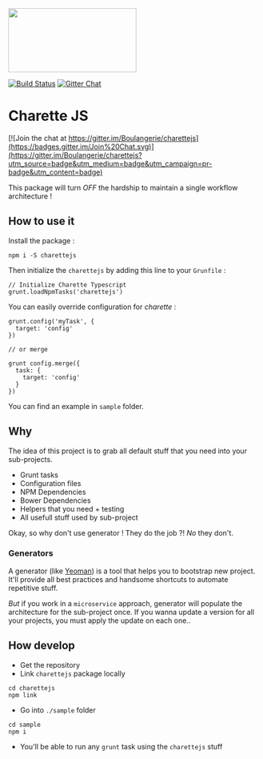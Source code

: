 <img src="https://cloud.githubusercontent.com/assets/449520/9855019/2d5ddbbe-5b0c-11e5-9525-17a5bb15707c.png" width="256" height="128px">

[![Build Status](https://travis-ci.org/Boulangerie/charettejs.svg?branch=master)](https://travis-ci.org/Boulangerie/charettejs)
[![Gitter Chat](https://badges.gitter.im/mperham/sidekiq.svg)](https://gitter.im/mperham/sidekiq)

# Charette JS

[![Join the chat at https://gitter.im/Boulangerie/charettejs](https://badges.gitter.im/Join%20Chat.svg)](https://gitter.im/Boulangerie/charettejs?utm_source=badge&utm_medium=badge&utm_campaign=pr-badge&utm_content=badge)

This package will turn *OFF* the hardship to maintain a single workflow architecture !

## How to use it

Install the package :

`npm i -S charettejs`

Then initialize the `charettejs` by adding this line to your `Grunfile` :

```
// Initialize Charette Typescript
grunt.loadNpmTasks('charettejs')
```

You can easily override configuration for *charette* :

```
grunt.config('myTask', {
  target: 'config'
})

// or merge

grunt config.merge({
  task: {
    target: 'config'
  }
})
```

You can find an example in `sample` folder.

## Why

The idea of this project is to grab all default stuff that you need into your sub-projects.
- Grunt tasks
- Configuration files
- NPM Dependencies
- Bower Dependencies
- Helpers that you need + testing
- All usefull stuff used by sub-project

Okay, so why don't use generator ! They do the job ?!
*No* they don't.

### Generators

A generator (like [Yeoman](yeoman.io)) is a tool that helps you to bootstrap new project.
It'll provide all best practices and handsome shortcuts to automate repetitive stuff.

*But* if you work in a `microservice` approach, generator will populate the architecture for the sub-project once.
If you wanna update a version for all your projects, you must apply the update on each one..

## How develop

- Get the repository
- Link `charettejs` package locally

```
cd charettejs
npm link
```

- Go into `./sample` folder

```
cd sample
npm i
```

- You'll be able to run any `grunt` task using the `charettejs` stuff